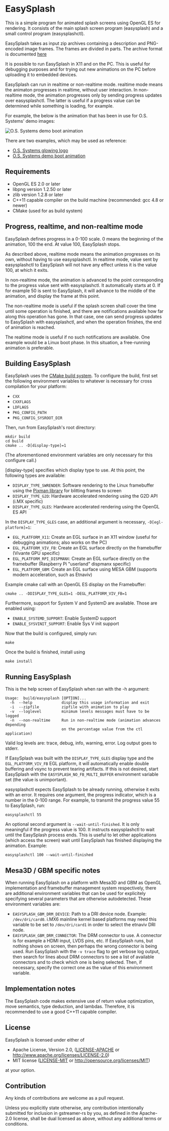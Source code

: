 EasySplash
==========

This is a simple program for animated splash screens using OpenGL ES for rendering. It consists
of the main splash screen program (easysplash) and a small control program (easysplashctl).

EasySplash takes as input zip archives containing a description and PNG-encoded image frames.
The frames are divided in parts. The archive format is documented [here](doc/Animation-Structure.md)

It is possible to run EasySplash in X11 and on the PC. This is useful for debugging purposes
and for trying out new animations on the PC before uploading it to embedded devices.

EasySplash can run in realtime or non-realtime mode. realtime mode means the animaton progresses
in realtime, without user interaction. In non-realtime mode, the animation progresses only by
sending progress updates over easysplashctl. The latter is useful if a progress value can be
determined while something is loading, for example.

For example, the below is the animation that has been in use for O.S. Systems' demo images:

![O.S. Systems demo boot animation](https://github.com/OSSystems/easysplash/raw/master/doc/demo-animation.gif)

There are two examples, which may be used as reference:

* [O.S. Systems glowing logo](http://bit.ly/3cufarU)
* [O.S. Systems demo boot animation](http://bit.ly/38cwJcD)


Requirements
------------

* OpenGL ES 2.0 or later
* libpng version 1.2.50 or later
* zlib version 1.2.8 or later
* C++11 capable compiler on the build machine (recommended: gcc 4.8 or newer)
* CMake (used for as build system)



Progress, realtime, and non-realtime mode
-----------------------------------------

EasySplash defines progress in a 0-100 scale. 0 means the beginning of the animation,
100 the end. At value 100, EasySplash stops.

As described above, realtime mode means the animation progresses on its own, without
having to use easysplashctl. In realtime mode, value sent by easysplashctl to
EasySplash will not have any effect unless it is the value 100, at which it exits.

In non-realtime mode, the animation is advanced to the point corresponding to the
progress value sent with easysplashctl. It automatically starts at 0. If for
example 50 is sent to EasySplash, it will advance to the middle of the animation,
and display the frame at this point.

The non-realtime mode is useful if the splash screen shall cover the time until some
operation is finished, and there are notifications available how far along this
operation has gone. In that case, one can send progress updates to EasySplash with
easysplashctl, and when the operation finishes, the end of animation is reached.

The realtime mode is useful if no such notifications are available. One example would
be a Linux boot phase. In this situation, a free-running animation is preferable.


Building EasySplash
-------------------

EasySplash uses the [CMake build system](http://www.cmake.org/). 
To configure the build, first set the following environment variables to whatever is
necessary for cross compilation for your platform:

* `CXX`
* `CXXFLAGS`
* `LDFLAGS`
* `PKG_CONFIG_PATH`
* `PKG_CONFIG_SYSROOT_DIR`

Then, run from EasySplash's root directory:

    mkdir build
    cd build
    cmake .. -D[display-type]=1

(The aforementioned environment variables are only necessary for this configure call.)

[display-type] specifies which display type to use. At this point, the following types are available:

* `DISPLAY_TYPE_SWRENDER`: Software rendering to the Linux framebuffer using the
  [Pixman library](http://www.pixman.org/) for blitting frames to screen
* `DISPLAY_TYPE_G2D`: Hardware accelerated rendering using the G2D API (i.MX specific)
* `DISPLAY_TYPE_GLES`: Hardware accelerated rendering using the OpenGL ES API

In the `DISPLAY_TYPE_GLES` case, an additional argument is necessary, `-D[egl-platform]=1`:

* `EGL_PLATFORM_X11`: Create an EGL surface in an X11 window (useful for debugging animations; also works on the PC)
* `EGL_PLATFORM_VIV_FB`: Create an EGL surface directly on the framebuffer (Vivante GPU specific)
* `EGL_PLATFORM_RPI_DISPMANX`: Create an EGL surface directly on the framebuffer (Raspberry Pi "userland" dispmanx specific)
* `EGL_PLATFORM_GBM`: Create an EGL surface using MESA GBM (supports modern acceleration, such as Etnaviv)

Example cmake call with an OpenGL ES display on the Framebuffer:

    cmake .. -DDISPLAY_TYPE_GLES=1 -DEGL_PLATFORM_VIV_FB=1

Furthermore, support for System V and SystemD are available. Those are enabled using:

* `ENABLE_SYSTEMD_SUPPORT`: Enable SystemD support
* `ENABLE_SYSVINIT_SUPPORT`: Enable Sys V init support

Now that the build is configured, simply run:

    make

Once the build is finished, install using

    make install


Running EasySplash
------------------

This is the help screen of EasySplash when ran with the -h argument:

    Usage:  build/easysplash [OPTION]...
      -h  --help             display this usage information and exit
      -i  --zipfile          zipfile with animation to play
      -v  --loglevel         minimum levels messages must have to be logged
      -n  --non-realtime     Run in non-realtime mode (animation advances depending
                             on the percentage value from the ctl application)

Valid log levels are: trace, debug, info, warning, error. Log output goes to stderr.

If EasySplash was built with the `DISPLAY_TYPE_GLES` display type and the `EGL_PLATFORM_VIV_FB`
EGL platform, it will automatically enable double buffering and vsync to prevent tearing
artifacts. If this is not desired, start EasySplash with the `EASYSPLASH_NO_FB_MULTI_BUFFER`
environment variable set (the value is unimportant).

easysplashctl expects EasySplash to be already running, otherwise it exits with
an error. It requires one argument, the progress indicator, which is a number in the 0-100
range. For example, to transmit the progress value 55 to EasySplash, run:

    easysplashctl 55

An optional second argument is `--wait-until-finished`. It is only meaningful if the progress
value is 100. It instructs easysplashctl to wait until the EasySplash process ends. This is
useful to let other applications (which access the screen) wait until EasySplash has finished
displaying the animation. Example:

    easysplashctl 100 --wait-until-finished


Mesa3D / GBM specific notes
---------------------------

When running EasySplash on a platform with Mesa3D and GBM as OpenGL implementation and
framebuffer management system respectively, there are additional environment variables
that can be used for explicitely specifying several parameters that are otherwise
autodetected. These environment variables are:

* `EASYSPLASH_GBM_DRM_DEVICE`: Path to a DRI device node. Example: `/dev/dri/card0`.
  i.MX6 mainline kernel based platforms may need this variable to be set to
  `/dev/dri/card1` in order to select the etnaviv DRI node.
* `EASYSPLASH_GBM_DRM_CONNECTOR`: The DRM connector to use. A connector is for example
  a HDMI input, LVDS pins, etc. If EasySplash runs, but nothing shows on screen, then
  perhaps the wrong connector is being used. Run EasySplash with the `-v trace` flag
  to get verbose log output, then search for lines about DRM connectors to see a list
  of available connectors and to check which one is being selected. Then, if necessary,
  specify the correct one as the value of this environment variable.



Implementation notes
--------------------

The EasySplash code makes extensive use of return value optimization, move semantics,
type deduction, and lambdas. Therefore, it is recommended to use a good C++11 capable
compiler.


License
-------

EasySplash is licensed under either of

 * Apache License, Version 2.0, ([LICENSE-APACHE](LICENSE-APACHE) or
   http://www.apache.org/licenses/LICENSE-2.0)
 * MIT license ([LICENSE-MIT](LICENSE-MIT) or
   http://opensource.org/licenses/MIT)

at your option.


<a name="contribution"/>

Contribution
------------

Any kinds of contributions are welcome as a pull request.

Unless you explicitly state otherwise, any contribution intentionally submitted
for inclusion in gstreamer-rs by you, as defined in the Apache-2.0 license, shall be
dual licensed as above, without any additional terms or conditions.
